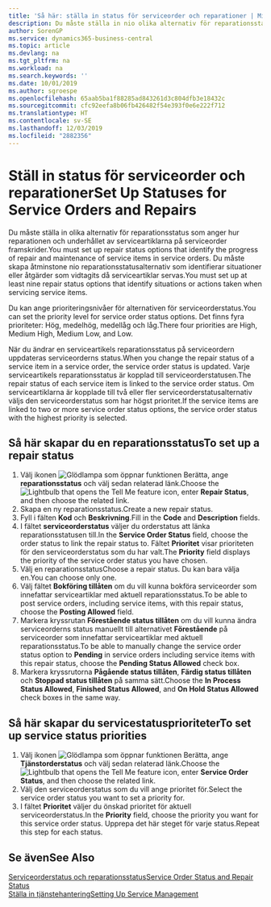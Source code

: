 ```yaml
---
title: 'Så här: ställa in status för serviceorder och reparationer | Microsoft Docs'
description: Du måste ställa in nio olika alternativ för reparationsstatus som anger hur reparationen och underhållet av serviceartiklarna på serviceorder framskrider.
author: SorenGP
ms.service: dynamics365-business-central
ms.topic: article
ms.devlang: na
ms.tgt_pltfrm: na
ms.workload: na
ms.search.keywords: ''
ms.date: 10/01/2019
ms.author: sgroespe
ms.openlocfilehash: 65aab5ba1f88285ad843261d3c804dfb3e18432c
ms.sourcegitcommit: cfc92eefa8b06fb426482f54e393f0e6e222f712
ms.translationtype: HT
ms.contentlocale: sv-SE
ms.lasthandoff: 12/03/2019
ms.locfileid: "2882356"
---
```

# <a name="set-up-statuses-for-service-orders-and-repairs"></a><span data-ttu-id="32843-103">Ställ in status för serviceorder och reparationer</span><span class="sxs-lookup"><span data-stu-id="32843-103">Set Up Statuses for Service Orders and Repairs</span></span>
<span data-ttu-id="32843-104">Du måste ställa in olika alternativ för reparationsstatus som anger hur reparationen och underhållet av serviceartiklarna på serviceorder framskrider.</span><span class="sxs-lookup"><span data-stu-id="32843-104">You must set up repair status options that identify the progress of repair and maintenance of service items in service orders.</span></span> <span data-ttu-id="32843-105">Du måste skapa åtminstone nio reparationsstatusalternativ som identifierar situationer eller åtgärder som vidtagits då serviceartiklar servas.</span><span class="sxs-lookup"><span data-stu-id="32843-105">You must set up at least nine repair status options that identify situations or actions taken when servicing service items.</span></span>  

<span data-ttu-id="32843-106">Du kan ange prioriteringsnivåer för alternativen för serviceorderstatus.</span><span class="sxs-lookup"><span data-stu-id="32843-106">You can set the priority level for service order status options.</span></span> <span data-ttu-id="32843-107">Det finns fyra prioriteter: Hög, medelhög, medellåg och låg.</span><span class="sxs-lookup"><span data-stu-id="32843-107">There four priorities are High, Medium High, Medium Low, and Low.</span></span>  

<span data-ttu-id="32843-108">När du ändrar en serviceartikels reparationsstatus på serviceordern uppdateras serviceorderns status.</span><span class="sxs-lookup"><span data-stu-id="32843-108">When you change the repair status of a service item in a service order, the service order status is updated.</span></span> <span data-ttu-id="32843-109">Varje serviceartikels reparationsstatus är kopplad till serviceorderstatusen.</span><span class="sxs-lookup"><span data-stu-id="32843-109">The repair status of each service item is linked to the service order status.</span></span> <span data-ttu-id="32843-110">Om serviceartiklarna är kopplade till två eller fler serviceorderstatusalternativ väljs den serviceorderstatus som har högst prioritet.</span><span class="sxs-lookup"><span data-stu-id="32843-110">If the service items are linked to two or more service order status options, the service order status with the highest priority is selected.</span></span>  

## <a name="to-set-up-a-repair-status"></a><span data-ttu-id="32843-111">Så här skapar du en reparationsstatus</span><span class="sxs-lookup"><span data-stu-id="32843-111">To set up a repair status</span></span>  
1. <span data-ttu-id="32843-112">Välj ikonen ![Glödlampa som öppnar funktionen Berätta](media/ui-search/search_small.png "Berätta vad du vill göra"), ange **reparationsstatus** och välj sedan relaterad länk.</span><span class="sxs-lookup"><span data-stu-id="32843-112">Choose the ![Lightbulb that opens the Tell Me feature](media/ui-search/search_small.png "Tell me what you want to do") icon, enter **Repair Status**, and then choose the related link.</span></span>
2. <span data-ttu-id="32843-113">Skapa en ny reparationsstatus.</span><span class="sxs-lookup"><span data-stu-id="32843-113">Create a new repair status.</span></span>  
3. <span data-ttu-id="32843-114">Fyll i fälten **Kod** och **Beskrivning**.</span><span class="sxs-lookup"><span data-stu-id="32843-114">Fill in the **Code** and **Description** fields.</span></span>  
4. <span data-ttu-id="32843-115">I fältet **serviceorderstatus** väljer du orderstatus att länka reparationsstatusen till.</span><span class="sxs-lookup"><span data-stu-id="32843-115">In the **Service Order Status** field, choose the order status to link the repair status to.</span></span> <span data-ttu-id="32843-116">Fältet **Prioritet** visar prioriteten för den serviceorderstatus som du har valt.</span><span class="sxs-lookup"><span data-stu-id="32843-116">The **Priority** field displays the priority of the service order status you have chosen.</span></span>  
5. <span data-ttu-id="32843-117">Välj en reparationsstatus</span><span class="sxs-lookup"><span data-stu-id="32843-117">Choose a repair status.</span></span> <span data-ttu-id="32843-118">Du kan bara välja en.</span><span class="sxs-lookup"><span data-stu-id="32843-118">You can choose only one.</span></span>  
6. <span data-ttu-id="32843-119">Välj fältet **Bokföring tillåten** om du vill kunna bokföra serviceorder som innefattar serviceartiklar med aktuell reparationsstatus.</span><span class="sxs-lookup"><span data-stu-id="32843-119">To be able to post service orders, including service items, with this repair status, choose the **Posting Allowed** field.</span></span>  
7. <span data-ttu-id="32843-120">Markera kryssrutan **Förestående status tillåten** om du vill kunna ändra serviceorderns status manuellt till alternativet **Förestående** på serviceorder som innefattar serviceartiklar med aktuell reparationsstatus.</span><span class="sxs-lookup"><span data-stu-id="32843-120">To be able to manually change the service order status option to **Pending** in service orders including service items with this repair status, choose the **Pending Status Allowed** check box.</span></span>  
8. <span data-ttu-id="32843-121">Markera kryssrutorna **Pågående status tillåten**, **Färdig status tillåten** och **Stoppad status tillåten** på samma sätt.</span><span class="sxs-lookup"><span data-stu-id="32843-121">Choose the **In Process Status Allowed**, **Finished Status Allowed**, and **On Hold Status Allowed** check boxes in the same way.</span></span>
  
## <a name="to-set-up-service-status-priorities"></a><span data-ttu-id="32843-122">Så här skapar du servicestatusprioriteter</span><span class="sxs-lookup"><span data-stu-id="32843-122">To set up service status priorities</span></span>  
1. <span data-ttu-id="32843-123">Välj ikonen ![Glödlampa som öppnar funktionen Berätta](media/ui-search/search_small.png "Berätta vad du vill göra"), ange **Tjänstorderstatus** och välj sedan relaterad länk.</span><span class="sxs-lookup"><span data-stu-id="32843-123">Choose the ![Lightbulb that opens the Tell Me feature](media/ui-search/search_small.png "Tell me what you want to do") icon, enter **Service Order Status**, and then choose the related link.</span></span>  
2. <span data-ttu-id="32843-124">Välj den serviceorderstatus som du vill ange prioritet för.</span><span class="sxs-lookup"><span data-stu-id="32843-124">Select the service order status you want to set a priority for.</span></span>  
3. <span data-ttu-id="32843-125">I fältet **Prioritet** väljer du önskad prioritet för aktuell serviceorderstatus.</span><span class="sxs-lookup"><span data-stu-id="32843-125">In the **Priority** field, choose the priority you want for this service order status.</span></span> <span data-ttu-id="32843-126">Upprepa det här steget för varje status.</span><span class="sxs-lookup"><span data-stu-id="32843-126">Repeat this step for each status.</span></span>  

## <a name="see-also"></a><span data-ttu-id="32843-127">Se även</span><span class="sxs-lookup"><span data-stu-id="32843-127">See Also</span></span>  
[<span data-ttu-id="32843-128">Serviceorderstatus och reparationsstatus</span><span class="sxs-lookup"><span data-stu-id="32843-128">Service Order Status and Repair Status</span></span>](service-service-order-status-and-repair-status.md)  
[<span data-ttu-id="32843-129">Ställa in tjänstehantering</span><span class="sxs-lookup"><span data-stu-id="32843-129">Setting Up Service Management</span></span>](service-setup-service.md)  
